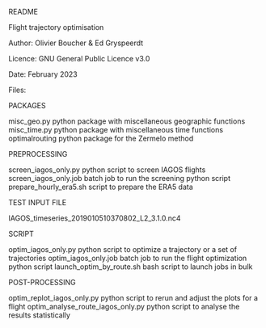 README 

Flight trajectory optimisation

Author: Olivier Boucher & Ed Gryspeerdt

Licence: GNU General Public Licence v3.0

Date: February 2023

Files: 

PACKAGES

misc_geo.py                   python package with miscellaneous geographic functions
misc_time.py                  python package with miscellaneous time functions 
optimalrouting                python package for the Zermelo method

PREPROCESSING

screen_iagos_only.py          python script to screen IAGOS flights
screen_iagos_only.job         batch job to run the screening python script
prepare_hourly_era5.sh        script to prepare the ERA5 data

TEST INPUT FILE

IAGOS_timeseries_2019010510370802_L2_3.1.0.nc4

SCRIPT

optim_iagos_only.py           python script to optimize a trajectory or a set of trajectories
optim_iagos_only.job          batch job to run the flight optimization python script 
launch_optim_by_route.sh      bash script to launch jobs in bulk

POST-PROCESSING

optim_replot_iagos_only.py         python script to rerun and adjust the plots for a flight
optim_analyse_route_iagos_only.py  python script to analyse the results statistically
